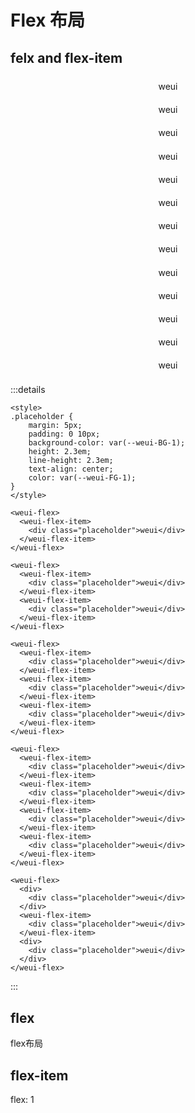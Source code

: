 # Flex 布局

## felx and flex-item

<style>
.placeholder {
    margin: 5px;
    padding: 0 10px;
    background-color: var(--weui-BG-1);
    height: 2.3em;
    line-height: 2.3em;
    text-align: center;
    color: var(--weui-FG-1);
}
</style>

<weui-flex>
  <weui-flex-item>
    <div class="placeholder">weui</div>
  </weui-flex-item>
</weui-flex>

<weui-flex>
  <weui-flex-item>
    <div class="placeholder">weui</div>
  </weui-flex-item>
  <weui-flex-item>
    <div class="placeholder">weui</div>
  </weui-flex-item>
</weui-flex>

<weui-flex>
  <weui-flex-item>
    <div class="placeholder">weui</div>
  </weui-flex-item>
  <weui-flex-item>
    <div class="placeholder">weui</div>
  </weui-flex-item>
  <weui-flex-item>
    <div class="placeholder">weui</div>
  </weui-flex-item>
</weui-flex>

<weui-flex>
  <weui-flex-item>
    <div class="placeholder">weui</div>
  </weui-flex-item>
  <weui-flex-item>
    <div class="placeholder">weui</div>
  </weui-flex-item>
  <weui-flex-item>
    <div class="placeholder">weui</div>
  </weui-flex-item>
  <weui-flex-item>
    <div class="placeholder">weui</div>
  </weui-flex-item>
</weui-flex>

<weui-flex>
  <div>
    <div class="placeholder">weui</div>
  </div>
  <weui-flex-item>
    <div class="placeholder">weui</div>
  </weui-flex-item>
  <div>
    <div class="placeholder">weui</div>
  </div>
</weui-flex>

:::details
```vue
<style>
.placeholder {
    margin: 5px;
    padding: 0 10px;
    background-color: var(--weui-BG-1);
    height: 2.3em;
    line-height: 2.3em;
    text-align: center;
    color: var(--weui-FG-1);
}
</style>

<weui-flex>
  <weui-flex-item>
    <div class="placeholder">weui</div>
  </weui-flex-item>
</weui-flex>

<weui-flex>
  <weui-flex-item>
    <div class="placeholder">weui</div>
  </weui-flex-item>
  <weui-flex-item>
    <div class="placeholder">weui</div>
  </weui-flex-item>
</weui-flex>

<weui-flex>
  <weui-flex-item>
    <div class="placeholder">weui</div>
  </weui-flex-item>
  <weui-flex-item>
    <div class="placeholder">weui</div>
  </weui-flex-item>
  <weui-flex-item>
    <div class="placeholder">weui</div>
  </weui-flex-item>
</weui-flex>

<weui-flex>
  <weui-flex-item>
    <div class="placeholder">weui</div>
  </weui-flex-item>
  <weui-flex-item>
    <div class="placeholder">weui</div>
  </weui-flex-item>
  <weui-flex-item>
    <div class="placeholder">weui</div>
  </weui-flex-item>
  <weui-flex-item>
    <div class="placeholder">weui</div>
  </weui-flex-item>
</weui-flex>

<weui-flex>
  <div>
    <div class="placeholder">weui</div>
  </div>
  <weui-flex-item>
    <div class="placeholder">weui</div>
  </weui-flex-item>
  <div>
    <div class="placeholder">weui</div>
  </div>
</weui-flex>
```
:::

## flex

flex布局

## flex-item

flex: 1